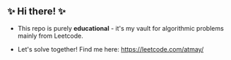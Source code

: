 ## ✨ Hi there! ✨

- This repo is purely **educational** - it's my vault for algorithmic problems mainly from Leetcode. 

- Let's solve together! Find me here: https://leetcode.com/atmay/